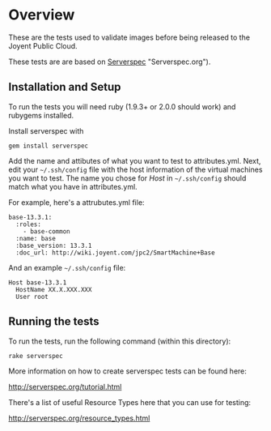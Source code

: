 # Overview

These are the tests used to validate images before being released to the Joyent Public Cloud.

These tests are are based on [Serverspec](http://serverspec.org) "Serverspec.org").

## Installation and Setup

To run the tests you will need ruby (1.9.3+ or 2.0.0 should work) and rubygems installed.

Install serverspec with

`gem install serverspec`

Add the name and attibutes of what you want to test to attributes.yml. Next, edit your `~/.ssh/config` file with the host information of the virtual machines you want to test. The name you chose for _Host_ in `~/.ssh/config` should match what you have in attributes.yml. 

For example, here's a attrubutes.yml file:

```
base-13.3.1:
  :roles:
    - base-common
  :name: base
  :base_version: 13.3.1
  :doc_url: http://wiki.joyent.com/jpc2/SmartMachine+Base
```

And an example `~/.ssh/config` file:

```
Host base-13.3.1 
  HostName XX.X.XXX.XXX
  User root
```

## Running the tests

To run the tests, run the following command (within this directory):

```
rake serverspec
```

More information on how to create serverspec tests can be found here:

http://serverspec.org/tutorial.html

There's a list of useful Resource Types here that you can use for testing:

http://serverspec.org/resource_types.html

